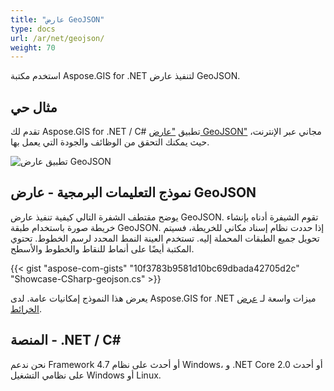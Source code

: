 ```yaml
---
title: "عارض GeoJSON"
type: docs
url: /ar/net/geojson/
weight: 70
---
```


استخدم مكتبة Aspose.GIS for .NET لتنفيذ عارض GeoJSON.

## **مثال حي**

تقدم لك Aspose.GIS for .NET / C# تطبيق ["عارض GeoJSON"](https://products.aspose.app/gis/viewer/geojson) مجاني عبر الإنترنت، حيث يمكنك التحقق من الوظائف والجودة التي يعمل بها.

![تطبيق عارض GeoJSON](viewer.png)

## **نموذج التعليمات البرمجية - عارض GeoJSON**

يوضح مقتطف الشفرة التالي كيفية تنفيذ عارض GeoJSON. تقوم الشيفرة أدناه بإنشاء خريطة صورة باستخدام طبقة GeoJSON. إذا حددت نظام إسناد مكاني للخريطة، فسيتم تحويل جميع الطبقات المحملة إليه.
تستخدم العينة النمط المحدد لرسم الخطوط. تحتوي المكتبة أيضًا على أنماط للنقاط والخطوط والأسطح.

{{< gist "aspose-com-gists" "10f3783b9581d10bc69dbada42705d2c" "Showcase-CSharp-geojson.cs" >}}

يعرض هذا النموذج إمكانيات عامة. لدى Aspose.GIS for .NET ميزات واسعة لـ [عرض الخرائط](https://docs.aspose.com/gis/net/map-rendering/).

## **المنصة - ‎.NET / C#‎**

نحن ندعم Framework 4.7 أو أحدث على نظام Windows، و .NET Core 2.0 أو أحدث على نظامي التشغيل Windows أو Linux.
